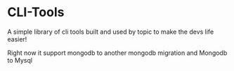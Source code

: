# CLI-Tools
A simple library of cli tools built and used by topic to make the devs life easier!


Right now it support mongodb to another mongodb migration and Mongodb to Mysql
